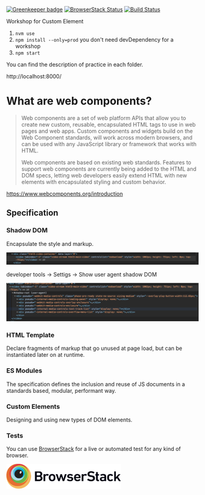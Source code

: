[![Greenkeeper badge](https://badges.greenkeeper.io/rudywaltz/custom-element-workshop.svg)](https://greenkeeper.io/)
[![BrowserStack Status](https://www.browserstack.com/automate/badge.svg?badge_key=VU1CUkFDYUh0QmN1UDdtOXJQSVdVbEViMnlyUm96czNGeFJqWnB2VXZhWT0tLWZ1OU9TZENGN1prc3pWZGh3c2x1Y2c9PQ==--b6177e3b1e1ef8275a81f4f0ea363336a5ac309c)](https://www.browserstack.com/automate/public-build/VU1CUkFDYUh0QmN1UDdtOXJQSVdVbEViMnlyUm96czNGeFJqWnB2VXZhWT0tLWZ1OU9TZENGN1prc3pWZGh3c2x1Y2c9PQ==--b6177e3b1e1ef8275a81f4f0ea363336a5ac309c)
[![Build Status](https://travis-ci.org/rudywaltz/custom-element-workshop.svg?branch=master)](https://travis-ci.org/rudywaltz/custom-element-workshop)

Workshop for Custom Element

1. `nvm use`
2. `npm install --only=prod` you don't need devDependency for a workshop
3. `npm start`

You can find the description of practice in each folder.

http://localhost:8000/


# What are web components?

> Web components are a set of web platform APIs that allow you to create new custom, reusable, encapsulated HTML tags to use in web pages and web apps. Custom components and widgets build on the Web Component standards, will work across modern browsers, and can be used with any JavaScript library or framework that works with HTML.
>
> Web components are based on existing web standards. Features to support web components are currently being added to the HTML and DOM specs, letting web developers easily extend HTML with new elements with encapsulated styling and custom behavior.

https://www.webcomponents.org/introduction

## Specification

### Shadow DOM
Encapsulate the style and markup.

<img src="./img/shadowDOM_1.png" width="700px">

developer tools -> Settigs -> Show user agent shadow DOM

<img src="./img/shadowDOM_2.png" width="700px">

### HTML Template
Declare fragments of markup that go unused at page load, but can be instantiated later on at runtime.

### ES Modules
The specification defines the inclusion and reuse of JS documents in a standards based, modular, performant way.

### Custom Elements
Designing and using new types of DOM elements.


### Tests
You can use <a href="https://www.browserstack.com" target="_blank">BrowserStack</a> for a live or automated test for any kind of browser.

<img src="./img/browserstack.svg" width="300px">
